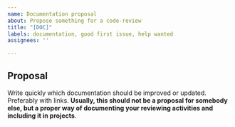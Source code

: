 ```yaml
---
name: Documentation proposal
about: Propose something for a code-review
title: "[DOC]"
labels: documentation, good first issue, help wanted
assignees: ''

---
```


## Proposal 

Write quickly which documentation should be improved or updated. Preferably with links. __Usually, this should not be a proposal for somebody else, but a proper way of documenting your reviewing activities and including it in projects__.
